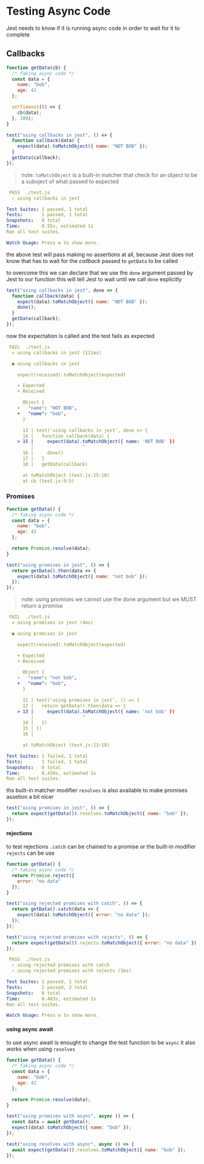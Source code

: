 # Testing Async Code

Jest needs to know if it is running async code in order to wait for it to complete

## Callbacks

```js
function getData(cb) {
  /* faking async code */
  const data = {
    name: "bob",
    age: 42
  };

  setTimeout(() => {
    cb(data);
  }, 100);
}

test("using callbacks in jest", () => {
  function callback(data) {
    expect(data).toMatchObject({ name: "NOT BOB" });
  }
  getData(callback);
});
```

> note: `toMatchObject` is a built-in matcher that check for an object to be a suboject of what passed to expected

```yml
 PASS  ./test.js
  ✓ using callbacks in jest

Test Suites: 1 passed, 1 total
Tests:       1 passed, 1 total
Snapshots:   0 total
Time:        0.55s, estimated 1s
Ran all test suites.

Watch Usage: Press w to show more.
```

the above test will pass making no assertions at all, because Jest does not know that has to wait for the _callback_ passed to `getData` to be called

to overcome this we can declare that we use the `done` argument passed by Jest to our function
this will tell Jest to wait until we call `done` explicitly

```js
test("using callbacks in jest", done => {
  function callback(data) {
    expect(data).toMatchObject({ name: "NOT BOB" });
    done();
  }
  getData(callback);
});
```

now the expectation is called and the test fails as expected

```yml
 FAIL  ./test.js
  ✕ using callbacks in jest (111ms)

  ● using callbacks in jest

    expect(received).toMatchObject(expected)

    - Expected
    + Received

      Object {
    -   "name": "NOT BOB",
    +   "name": "bob",
      }

      13 | test('using callbacks in jest', done => {
      14 |   function callback(data) {
    > 15 |     expect(data).toMatchObject({ name: 'NOT BOB' })
         |                  ^
      16 |     done()
      17 |   }
      18 |   getData(callback)

      at toMatchObject (test.js:15:18)
      at cb (test.js:9:5)
```

### Promises

```js
function getData() {
  /* faking async code */
  const data = {
    name: "bob",
    age: 42
  };

  return Promise.resolve(data);
}

test("using promises in jest", () => {
  return getData().then(data => {
    expect(data).toMatchObject({ name: "not bob" });
  });
});
```

> note: using promises we cannot use the done argument but we MUST return a promise

```yml
 FAIL  ./test.js
  ✕ using promises in jest (4ms)

  ● using promises in jest

    expect(received).toMatchObject(expected)

    - Expected
    + Received

      Object {
    -   "name": "not bob",
    +   "name": "bob",
      }

      11 | test('using promises in jest', () => {
      12 |   return getData().then(data => {
    > 13 |     expect(data).toMatchObject({ name: 'not bob' })
         |                  ^
      14 |   })
      15 | })
      16 |

      at toMatchObject (test.js:13:18)

Test Suites: 1 failed, 1 total
Tests:       1 failed, 1 total
Snapshots:   0 total
Time:        0.439s, estimated 1s
Ran all test suites.
```

ths built-in matcher modifier `resolves` is also available to make promises assetion a bit nicer

```js
test("using promises in jest", () => {
  return expect(getData()).resolves.toMatchObject({ name: "bob" });
});
```

#### rejections

to test rejections `.catch` can be chained to a promise or the built-in modifier `rejects` can be use

```js
function getData() {
  /* faking async code */
  return Promise.reject({
    error: "no data"
  });
}

test("using rejected promises with catch", () => {
  return getData().catch(data => {
    expect(data).toMatchObject({ error: "no data" });
  });
});

test("using rejected promises with rejects", () => {
  return expect(getData()).rejects.toMatchObject({ error: "no data" });
});
```

```yml
 PASS  ./test.js
  ✓ using rejected promises with catch
  ✓ using rejected promises with rejects (1ms)

Test Suites: 1 passed, 1 total
Tests:       2 passed, 2 total
Snapshots:   0 total
Time:        0.483s, estimated 1s
Ran all test suites.

Watch Usage: Press w to show more.
```

#### using async await

to use async await is enought to change the test function to be `async`
it also works when using `resolves`

```js
function getData() {
  /* faking async code */
  const data = {
    name: "bob",
    age: 42
  };

  return Promise.resolve(data);
}

test("using promises with async", async () => {
  const data = await getData();
  expect(data).toMatchObject({ name: "bob" });
});

test("using resolves with async", async () => {
  await expect(getData()).resolves.toMatchObject({ name: "bob" });
});
```
